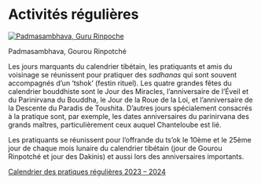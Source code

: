 #  Activités régulières 

[ ![Padmasambhava, Guru Rinpoche](/images/img_guru_rinpoche-150x150.jpg) ](img_guru_rinpoche.jpg)

Padmasambhava, Gourou Rinpotché 

Les jours marquants du calendrier tibétain, les pratiquants et amis du voisinage se réunissent pour pratiquer des _sadhanas_ qui sont souvent accompagnés d’un ‘tshok’ (festin rituel). Les quatre grandes fêtes du calendrier bouddhiste sont le Jour des Miracles, l’anniversaire de l’Éveil et du Parinirvana du Bouddha, le Jour de la Roue de la Loi, et l’anniversaire de la Descente du Paradis de Toushita. D’autres jours spécialement consacrés à la pratique sont, par exemple, les dates anniversaires du parinirvana des grands maîtres, particulièrement ceux auquel Chanteloube est lié. 

Les pratiquants se réunissent pour l’offrande du ts’ok le 10ème et le 25ème jour de chaque mois lunaire du calendrier tibétain (jour de Gourou Rinpotché et jour des Dakinis) et aussi lors des anniversaires importants. 

[ Calendrier des pratiques régulières 2023 – 2024 ](Pratiques-régulières-2023-2024.pdf)
